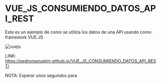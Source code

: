 # VUE_JS_CONSUMIENDO_DATOS_API_REST
Este es un ejemplo de como se utiliza los datos de una API usando como framework VUE.JS


![vuejs](https://user-images.githubusercontent.com/71619972/108304194-7603b980-7175-11eb-92f6-d5ef443d65d5.PNG)

LINK: https://pedromanueljm.github.io/VUE_JS_CONSUMIENDO_DATOS_API_REST/

NOTA: Esperar unos segundos para
